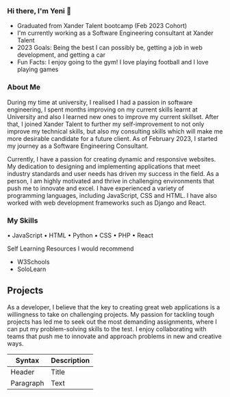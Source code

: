 ### Hi there, I'm Yeni 👋

- Graduated from Xander Talent bootcamp (Feb 2023 Cohort)
- I'm currently working as a Software Engineering consultant at Xander Talent
- 2023 Goals: Being the best I can possibly be, getting a job in web development, and getting a car 
- Fun Facts: I enjoy going to the gym! I love playing football and I love playing games


### About Me

During my time at university, I realised I had a passion in software engineering, I spent months improving on my current skills learnt at University and also I learned new ones to improve my current skillset. After that, I joined Xander Talent to further my self-improvement to not only improve my technical skills, but also my consulting skills which will make me more desirable candidate for a future client.  As of February 2023, I started my journey as a Software Engineering Consultant.

Currently, I have a passion for creating dynamic and responsive websites. My dedication to designing and implementing applications that meet industry standards and user needs has driven my success in the field. As a person, I am highly motivated and thrive in challenging environments that push me to innovate and excel. I have experienced a variety of programming languages, including JavaScript, CSS and HTML. I have also worked with web development frameworks such as Django and React.

### My Skills

•	JavaScript
•	HTML
•	Python
•	CSS
•	PHP
•	React

Self Learning Resources I would recommend

- W3Schools 
- SoloLearn

## Projects

As a developer, I believe that the key to creating great web applications is a willingness to take on challenging projects. My passion for tackling tough projects has led me to seek out the most demanding assignments, where I can put my problem-solving skills to the test. I enjoy collaborating with teams that push me to innovate and approach problems in new and creative ways.

| Syntax | Description |
| ----------- | ----------- |
| Header | Title |
| Paragraph | Text |
